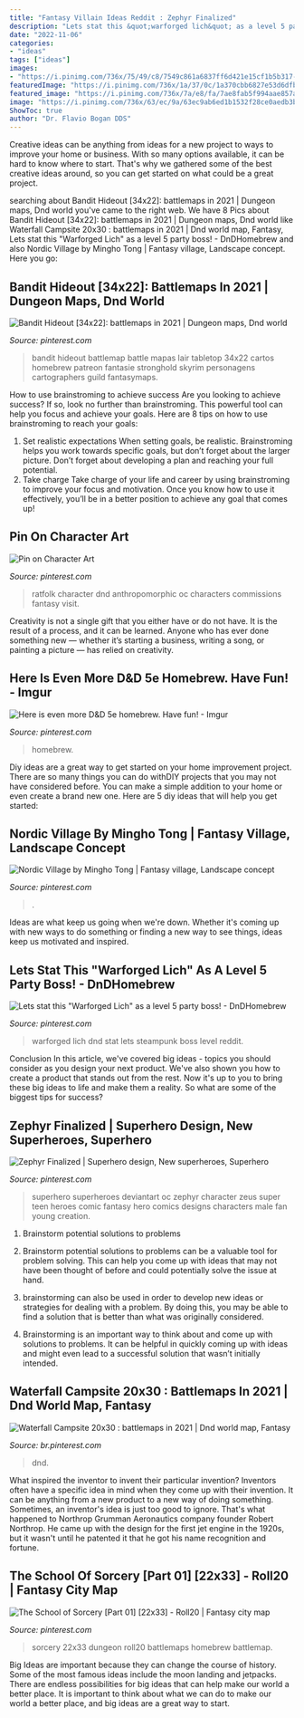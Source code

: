 ```yaml
---
title: "Fantasy Villain Ideas Reddit : Zephyr Finalized"
description: "Lets stat this &quot;warforged lich&quot; as a level 5 party boss!"
date: "2022-11-06"
categories:
- "ideas"
tags: ["ideas"]
images:
- "https://i.pinimg.com/736x/75/49/c8/7549c861a6837ff6d421e15cf1b5b317--superhero-design-superhero-ideas.jpg"
featuredImage: "https://i.pinimg.com/736x/1a/37/0c/1a370cbb6827e53d6dfb360226957d1a.jpg"
featured_image: "https://i.pinimg.com/736x/7a/e8/fa/7ae8fab5f994aae857ab208b365e41ac.jpg"
image: "https://i.pinimg.com/736x/63/ec/9a/63ec9ab6ed1b1532f28ce0aedb3b077f.jpg"
ShowToc: true
author: "Dr. Flavio Bogan DDS"
---
```



Creative ideas can be anything from ideas for a new project to ways to improve your home or business. With so many options available, it can be hard to know where to start. That's why we gathered some of the best creative ideas around, so you can get started on what could be a great project.

	

		
searching about Bandit Hideout [34x22]: battlemaps in 2021 | Dungeon maps, Dnd world you've came to the right web. We have 8 Pics about Bandit Hideout [34x22]: battlemaps in 2021 | Dungeon maps, Dnd world like Waterfall Campsite 20x30 : battlemaps in 2021 | Dnd world map, Fantasy, Lets stat this &quot;Warforged Lich&quot; as a level 5 party boss! - DnDHomebrew and also Nordic Village by Mingho Tong | Fantasy village, Landscape concept. Here you go:
		
    
## Bandit Hideout [34x22]: Battlemaps In 2021 | Dungeon Maps, Dnd World

<img loading=lazy src="https://i.pinimg.com/736x/1a/37/0c/1a370cbb6827e53d6dfb360226957d1a.jpg" onerror="this.onerror=null;this.src='https://tse4.mm.bing.net/th?id=OIP.RZ8x-K6_REy-EPLasHSWbgHaJl&amp;pid=15.1';" alt="Bandit Hideout [34x22]: battlemaps in 2021 | Dungeon maps, Dnd world">

_Source: pinterest.com_

>bandit hideout battlemap battle mapas lair tabletop 34x22 cartos homebrew patreon fantasie stronghold skyrim personagens cartographers guild fantasymaps. 

	

How to use brainstroming to achieve success
Are you looking to achieve success? If so, look no further than brainstroming. This powerful tool can help you focus and achieve your goals. Here are 8 tips on how to use brainstroming to reach your goals: 
1. Set realistic expectations 
When setting goals, be realistic. Brainstroming helps you work towards specific goals, but don’t forget about the larger picture. Don’t forget about developing a plan and reaching your full potential. 
2. Take charge 
Take charge of your life and career by using brainstroming to improve your focus and motivation. Once you know how to use it effectively, you’ll be in a better position to achieve any goal that comes up! 

    
## Pin On Character Art

<img loading=lazy src="https://i.pinimg.com/736x/87/69/e6/8769e6de726d7836e963eb9bdc85406c.jpg" onerror="this.onerror=null;this.src='https://tse4.mm.bing.net/th?id=OIP.KOsx3QFZwTnzkJnBA3dR0gHaKe&amp;pid=15.1';" alt="Pin on Character Art">

_Source: pinterest.com_

>ratfolk character dnd anthropomorphic oc characters commissions fantasy visit. 

	

Creativity is not a single gift that you either have or do not have. It is the result of a process, and it can be learned. Anyone who has ever done something new — whether it’s starting a business, writing a song, or painting a picture — has relied on creativity.

    
## Here Is Even More D&amp;D 5e Homebrew. Have Fun! - Imgur

<img loading=lazy src="https://i.pinimg.com/736x/7a/e8/fa/7ae8fab5f994aae857ab208b365e41ac.jpg" onerror="this.onerror=null;this.src='https://tse3.mm.bing.net/th?id=OIP.rTFTKub8fxdfnYPUeCstagHaKf&amp;pid=15.1';" alt="Here is even more D&amp;D 5e homebrew. Have fun! - Imgur">

_Source: pinterest.com_

>homebrew. 

	

Diy ideas are a great way to get started on your home improvement project. There are so many things you can do withDIY projects that you may not have considered before. You can make a simple addition to your home or even create a brand new one. Here are 5 diy ideas that will help you get started:

    
## Nordic Village By Mingho Tong | Fantasy Village, Landscape Concept

<img loading=lazy src="https://i.pinimg.com/736x/af/a1/1b/afa11bc091fd3a5e2156e45747122017.jpg" onerror="this.onerror=null;this.src='https://tse1.mm.bing.net/th?id=OIP.ch0op3V1gTQ4P4RwAYrX9gHaDk&amp;pid=15.1';" alt="Nordic Village by Mingho Tong | Fantasy village, Landscape concept">

_Source: pinterest.com_

>. 

	

Ideas are what keep us going when we're down. Whether it's coming up with new ways to do something or finding a new way to see things, ideas keep us motivated and inspired.

    
## Lets Stat This &quot;Warforged Lich&quot; As A Level 5 Party Boss! - DnDHomebrew

<img loading=lazy src="https://i.pinimg.com/736x/f5/39/c8/f539c870a8c49b87a1b8085ce0cac0fe.jpg" onerror="this.onerror=null;this.src='https://tse4.mm.bing.net/th?id=OIP.MuUE-Fu7COUtjJnTGGb79wHaKq&amp;pid=15.1';" alt="Lets stat this &quot;Warforged Lich&quot; as a level 5 party boss! - DnDHomebrew">

_Source: pinterest.com_

>warforged lich dnd stat lets steampunk boss level reddit. 

	

Conclusion
In this article, we've covered big ideas - topics you should consider as you design your next product. We've also shown you how to create a product that stands out from the rest. Now it's up to you to bring these big ideas to life and make them a reality. So what are some of the biggest tips for success?

    
## Zephyr Finalized | Superhero Design, New Superheroes, Superhero

<img loading=lazy src="https://i.pinimg.com/736x/75/49/c8/7549c861a6837ff6d421e15cf1b5b317--superhero-design-superhero-ideas.jpg" onerror="this.onerror=null;this.src='https://tse4.mm.bing.net/th?id=OIP.sx0qxac9IiXfsbmfLbQNugHaK1&amp;pid=15.1';" alt="Zephyr Finalized | Superhero design, New superheroes, Superhero">

_Source: pinterest.com_

>superhero superheroes deviantart oc zephyr character zeus super teen heroes comic fantasy hero comics designs characters male fan young creation. 

	

1. Brainstorm potential solutions to problems
1. Brainstorm potential solutions to problems can be a valuable tool for problem solving. This can help you come up with ideas that may not have been thought of before and could potentially solve the issue at hand.
2. brainstorming can also be used in order to develop new ideas or strategies for dealing with a problem. By doing this, you may be able to find a solution that is better than what was originally considered.

3. Brainstorming is an important way to think about and come up with solutions to problems. It can be helpful in quickly coming up with ideas and might even lead to a successful solution that wasn’t initially intended.

    
## Waterfall Campsite 20x30 : Battlemaps In 2021 | Dnd World Map, Fantasy

<img loading=lazy src="https://i.pinimg.com/736x/f6/34/61/f6346107c9343d6307f6d36ee719a966.jpg" onerror="this.onerror=null;this.src='https://tse3.mm.bing.net/th?id=OIP.9_yb8UB6J48geydOZZYARwHaLH&amp;pid=15.1';" alt="Waterfall Campsite 20x30 : battlemaps in 2021 | Dnd world map, Fantasy">

_Source: br.pinterest.com_

>dnd. 

	

What inspired the inventor to invent their particular invention?
Inventors often have a specific idea in mind when they come up with their invention. It can be anything from a new product to a new way of doing something. Sometimes, an inventor's idea is just too good to ignore. That's what happened to Northrop Grumman Aeronautics company founder Robert Northrop. He came up with the design for the first jet engine in the 1920s, but it wasn't until he patented it that he got his name recognition and fortune.

    
## The School Of Sorcery [Part 01] [22x33] - Roll20 | Fantasy City Map

<img loading=lazy src="https://i.pinimg.com/736x/63/ec/9a/63ec9ab6ed1b1532f28ce0aedb3b077f.jpg" onerror="this.onerror=null;this.src='https://tse1.mm.bing.net/th?id=OIP.JREfPE4QWxll3EZx4bXOWAHaLH&amp;pid=15.1';" alt="The School of Sorcery [Part 01] [22x33] - Roll20 | Fantasy city map">

_Source: pinterest.com_

>sorcery 22x33 dungeon roll20 battlemaps homebrew battlemap. 

	

Big Ideas are important because they can change the course of history. Some of the most famous ideas include the moon landing and jetpacks. There are endless possibilities for big ideas that can help make our world a better place. It is important to think about what we can do to make our world a better place, and big ideas are a great way to start.

